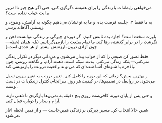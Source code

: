 می‌خواهی رابطه‌ات با زندگی را برای همیشه دگرگون کنی، حتی اگر هیچ چیز تا امروز برایت جواب نداده است؟

به ما فقط ۱۲ جلسه فرصت بده، و ما به تو نشان می‌دهیم چگونه به آرامش، وضوح، و زیستنی آگاهانه برسی.

باورت سخت است؟ اجازه بده ثابتش کنیم. اگر دوره‌ی چیرگی بر زندگی نتوانست ذهن و نگرشت را در برابر گذشته، رها کند، ما تمام مبلغت را بازمی‌گردانیم. (بله، همان لحظه—چون آزادی درون، ارزشش بیشتر از هر عددی است.)

فقط تصور کن صبحی را که از خواب بیدار می‌شوی و می‌دانی دیگر در تکرار زندگی نمی‌کنی— بلکه زندگی می‌کنی. بدنت سبک است، ذهنت آرام، و نگاهت روشن. چون بالاخره با شیوه‌ای آشنا شده‌ای
که می‌تواند واقعیت درونت را بازنویسی کند.

و بهترین بخش؟ زمانی که این دوره را کامل کنی، تغییر درونت به تغییر بیرون تبدیل می‌شود، در روابط، در تصمیم‌ها، در کیفیت هر روز. سرانجام، کنترل زندگی‌ات در دست توست.

و حتی پس از پایان دوره، کافی‌ست روزی پنج دقیقه به تمرین‌ها بازگردی تا ذهنی تازه، آرام و بیدار را دوباره فعال کنی.

همین حالا انتخاب کن. مسیر چیرگی بر زندگی همین‌جاست — و از همین لحظه آغاز می‌شود.
